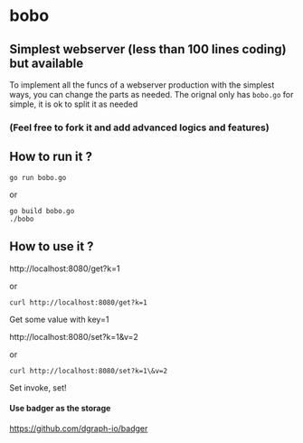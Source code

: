 # bobo

## Simplest webserver (less than 100 lines coding) but available

To implement all the funcs of a webserver production with the simplest ways, you can change the parts as needed. The orignal only has ```bobo.go``` for simple, it is ok to split it as needed

### (Feel free to fork it and add advanced logics and features)

## How to run it ?
```
go run bobo.go
```
or 
```
go build bobo.go
./bobo
```
## How to use it ?
http://localhost:8080/get?k=1

or
```
curl http://localhost:8080/get?k=1
```
Get some value with key=1

http://localhost:8080/set?k=1&v=2

or 
```
curl http://localhost:8080/set?k=1\&v=2
```

Set invoke, set!

#### Use badger as the storage
https://github.com/dgraph-io/badger

